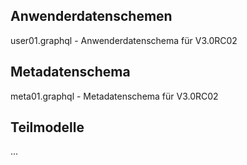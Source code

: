 
## Anwenderdatenschemen

user01.graphql - Anwenderdatenschema für V3.0RC02

## Metadatenschema

meta01.graphql - Metadatenschema für V3.0RC02

## Teilmodelle

...
